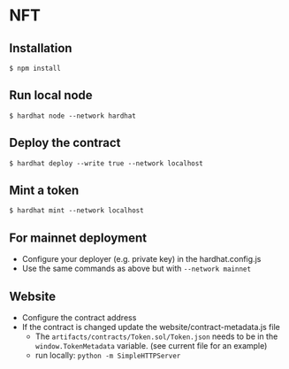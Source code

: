 # NFT

## Installation


    $ npm install


## Run local node

    $ hardhat node --network hardhat

## Deploy the contract

    $ hardhat deploy --write true --network localhost

## Mint a token

    $ hardhat mint --network localhost

## For mainnet deployment

* Configure your deployer (e.g. private key) in the hardhat.config.js
* Use the same commands as above but with `--network mainnet`


## Website

* Configure the contract address
* If the contract is changed update the website/contract-metadata.js file
  * The `artifacts/contracts/Token.sol/Token.json` needs to be in the  `window.TokenMetadata` variable. (see current file for an example)
  * run locally: `python -m SimpleHTTPServer`
